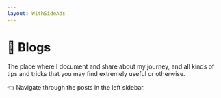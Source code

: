 ```yaml
---
layout: WithSideAds
---
```


# 📝 Blogs

The place where I document and share about my journey, and all kinds of tips and tricks that you may find extremely useful or otherwise.

👈 Navigate through the posts in the left sidebar.
